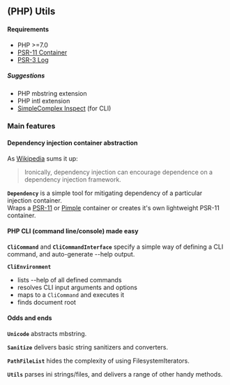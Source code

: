 ## (PHP) Utils ##

#### Requirements ####

- PHP >=7.0
- [PSR-11 Container](https://github.com/php-fig/container)
- [PSR-3 Log](https://github.com/php-fig/log)

##### Suggestions #####

- PHP mbstring extension
- PHP intl extension
- [SimpleComplex Inspect](https://github.com/simplecomplex/inspect) (for CLI)

### Main features ###

#### Dependency injection container abstraction ####

As [Wikipedia](https://en.wikipedia.org/wiki/Dependency_injection#Disadvantages) sums it up:
> Ironically, dependency injection can encourage dependence on a dependency injection framework.

**``` Dependency ```** is a simple tool for mitigating dependency of a particular injection container.  
Wraps a [PSR-11](https://github.com/container-interop/fig-standards/blob/container-configuration/proposed/container.md)
or [Pimple](http://pimple.sensiolabs.org) container or creates it's own lightweight PSR-11 container.

#### PHP CLI (command line/console) made easy ####

**``` CliCommand ```** and **``` CliCommandInterface ```**
specify a simple way of defining a CLI command, and auto-generate --help output.

**``` CliEnvironment ```** 

- lists --help of all defined commands
- resolves CLI input arguments and options
- maps to a ``` CliCommand ``` and executes it
- finds document root

#### Odds and ends ####

**``` Unicode ```** abstracts mbstring.

**``` Sanitize ```** delivers basic string sanitizers and converters.

**``` PathFileList ```** hides the complexity of using FilesystemIterators.

**``` Utils ```** parses ini strings/files, and delivers a range of other handy methods. 
